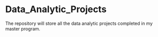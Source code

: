 # Data_Analytic_Projects
The repository will store all the data analytic projects completed in my master program.
